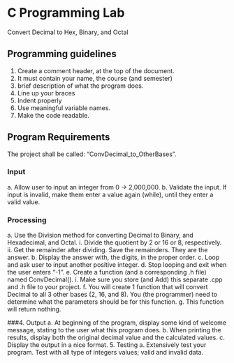 
# C Programming Lab
Convert Decimal to Hex, Binary, and Octal


## Programming guidelines
1. Create a comment header, at the top of the document.
2. It must contain your name, the course (and semester)
3. brief description of what the program does.
4. Line up your braces
5. Indent properly
6. Use meaningful variable names.
7. Make the code readable.

## Program Requirements
The project shall be called: “ConvDecimal_to_OtherBases”.

### Input
a. Allow user to input an integer from 0 -> 2,000,000.
b. Validate the input.  If input is invalid, make them enter a value again (while), until they enter a valid value.

### Processing
a. Use the Division method for converting Decimal to Binary, and Hexadecimal, and Octal.
i. Divide the quotient by 2 or 16 or 8, respectively.
ii. Get the remainder after dividing. Save the remainders. They are the answer.
b. Display the answer with, the digits, in the proper order.
c. Loop and ask user to input another positive integer.
d. Stop looping and exit when the user enters “-1”.
e. Create a function (and a corresponding .h file) named ConvDecimal().
i. Make sure you store (and Add) this separate .cpp and .h file to your project.
f. You will create 1 function that will convert Decimal to all 3 other bases (2, 16, and 8). You (the programmer) need to determine what the parameters should be for this function.
g. This function will return nothing.

###4. Output
a. At beginning of the program, display some kind of welcome message, stating to the user what this program does.
b. When printing the results, display both the original decimal value and the calculated values. 
c. Display the output in a nice format.
5. Testing
a. Extensively test your program. Test with all type of integers values; valid and invalid data.
